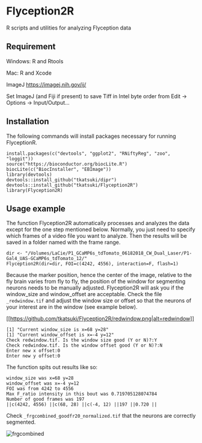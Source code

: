 # Flyception2R
R scripts and utilities for analyzing Flyception data

## Requirement
Windows: R and Rtools

Mac: R and Xcode

ImageJ https://imagej.nih.gov/ij/

Set ImageJ (and Fiji if present) to save Tiff in Intel byte order from Edit -> Options -> Input/Output... 

## Installation
The following commands will install packages necessary for running FlyceptionR.

```
install.packages(c("devtools", "ggplot2", "RNiftyReg", "zoo", "loggit"))
source("https://bioconductor.org/biocLite.R")
biocLite(c("BiocInstaller", "EBImage"))
library(devtools)
devtools::install_github("tkatsuki/dipr")
devtools::install_github("tkatsuki/Flyception2R")
library(Flyception2R)
```

## Usage example
The function Flyception2R automatically processes and analyzes the data except for the one step mentioned below. Normally, you just need to specify which frames of a video file you want to analyze. Then the results will be saved in a folder named with the frame range.

```
dir <- "/Volumes/LaCie/P1_GCaMP6s_tdTomato_06182018_CW_Dual_Laser/P1-Gal4_UAS-GCaMP6s_tdTomato_12/"
Flyception2R(dir=dir, FOI=c(4242, 4556), interaction=F, flash=1)
```

Because the marker position, hence the center of the image, relative to the fly brain varies from fly to fly, the position of the window for segmenting neurons needs to be manually adjusted. Flyception2R will ask you if the window_size and window_offset are acceptable. Check the file ```_redwindow.tif``` and adjust the window size or offset so that the neurons of your interest are in the window (see example below).

[[https://github.com/tkatsuki/Flyception2R/redwindow.png|alt=redwindow]]

```
[1] "Current window_size is x=68 y=28"
[1] "Current window_offset is x=-4 y=12"
Check redwindow.tif. Is the window size good (Y or N)?:Y
Check redwindow.tif. Is the window offset good (Y or N)?:N
Enter new x offset:0
Enter new y offset:0
```

The function spits out results like so:

```
window_size was x=68 y=28
window_offset was x=-4 y=12
FOI was from 4242 to 4556
Max F_ratio intensity in this bout was 0.719705128074784
Number of good frames was 197
||c(4242, 4556) ||c(68, 28) ||c(-4, 12) ||197 ||0.720 ||
```

Check ```_frgcombined_goodfr20_normalized.tif``` that the neurons are correctly segmented.

![frgcombined](https://github.com/tkatsuki/Flyception2R/frgcombined.png)

